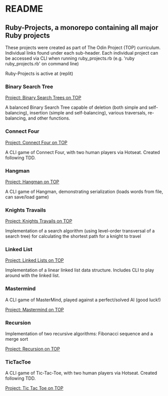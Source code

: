 # README

## Ruby-Projects, a monorepo containing all major Ruby projects

These projects were created as part of The Odin Project (TOP) curriculum. Individual links found under each sub-header. Each individual project can be accessed via CLI when running ruby_projects.rb (e.g. 'ruby ruby_projects.rb' on command line)

Ruby-Projects is active at (replit)

### Binary Search Tree

[Project: Binary Search Trees on TOP](https://www.theodinproject.com/lessons/ruby-binary-search-trees)

A balanced Binary Search Tree capable of deletion (both simple and self-balancing), insertion (simple and self-balancing), various traversals, re-balancing, and other functions.

### Connect Four

[Project: Connect Four on TOP](https://www.theodinproject.com/lessons/ruby-connect-four)

A CLI game of Connect Four, with two human players via Hotseat. Created following TDD.

### Hangman

[Project: Hangman on TOP](https://www.theodinproject.com/lessons/ruby-hangman)

A CLI game of Hangman, demonstrating serialization (loads words from file, can save/load game)

### Knights Travails

[Project: Knights Travails on TOP](https://www.theodinproject.com/lessons/ruby-knights-travails)

Implementation of a search algorithm (using level-order transversal of a search tree) for calculating the shortest path for a knight to travel

### Linked List

[Project: Linked Lists on TOP](https://www.theodinproject.com/lessons/ruby-linked-lists)

Implementation of a linear linked list data structure. Includes CLI to play around with the linked list.

### Mastermind

A CLI game of MasterMind, played against a perfect/solved AI (good luck!)

[Project: Mastermind on TOP](https://www.theodinproject.com/lessons/ruby-mastermind)

### Recursion

Implementation of two recursive algorithms: Fibonacci sequence and a merge sort

[Project: Recursion on TOP](https://www.theodinproject.com/lessons/ruby-recursion)

### TicTacToe

A CLI game of Tic-Tac-Toe, with two human players via Hotseat. Created following TDD.

[Project: Tic Tac Toe on TOP](https://www.theodinproject.com/lessons/ruby-tic-tac-toe)